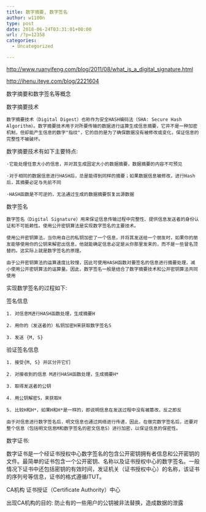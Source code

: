 ```yaml
---
title: 数字摘要, 数字签名
author: w1100n
type: post
date: 2018-06-24T03:31:01+00:00
url: /?p=12358
categories:
  - Uncategorized

---
```

http://www.ruanyifeng.com/blog/2011/08/what_is_a_digital_signature.html
  
http://ihenu.iteye.com/blog/2221604

数字摘要和数字签名等概念

数字摘要技术

    数字摘要技术（Digital Digest）也称作为安全HASH编码法（SHA: Secure Hash Algorithm）。数字摘要技术用于对所要传输的数据进行运算生成信息摘要，它并不是一种加密机制，但却能产生信息的数字"指纹"，它的目的是为了确保数据没有被修改或变化，保证信息的完整性不被破坏。
    

数字摘要技术有如下主要特点: 

    ·它能处理任意大小的信息，并对其生成固定大小的数据摘要，数据摘要的内容不可预见 
    
    ·对于相同的数据信息进行HASH后，总是能得到同样的摘要；如果数据信息被修改，进行Hash后，其摘要必定与先前不同 
    
    ·HASH函数是不可逆的，无法通过生成的数据摘要恢复出源数据
    

数字签名

    数字签名（Digital Signature）用来保证信息传输过程中完整性、提供信息发送者的身份认证和不可抵赖性。使用公开密钥算法是实现数字签名的主要技术。 
    
    使用公开密钥算法，当你用自己的私钥加密了一个信息，并将其发送给一个朋友时，如果你的朋友能够使用你的公钥来解密出信息，他就能确定信息必定是从你那里发来的，而不是一些冒名顶替的。这实际上就是数字签名的原理。 
    
    由于公开密钥算法的运算速度比较慢，因此可使用HASH函数对要签名的信息进行摘要处理，减小使用公开密钥算法的运算量。因此，数字签名一般是结合了数字摘要技术和公开密钥算法共同使用
    

实现数学签名的过程如下: 

签名信息

    1. 对信息M进行HASH函数处理，生成摘要H    
    
    2. 用你的（发送者的）私钥加密H来获取数字签名S    
    
    3. 发送 {M, S}  
    

验证签名信息

    1. 接受{M, S} 并区分开它们 
    
    2. 对接收到的信息 M进行HASH函数处理，生成摘要H*    
    
    3. 取得发送者的公钥    
    
    4. 用公钥解密S，来获取H 
    
    5. 比较H和H*，如果H和H*是一样的，即说明信息在发送过程中没有被篡改，反之即反 
    
    由于对信息进行数字签名后，明文信息也通过网络进行传递，因此，在做完数字签名后，还要对整个信息（包括明文信息M和数字签名的密文信息S）进行加密，以保证信息的保密性。
    

数字证书: 

数字证书是一个经证书授权中心数字签名的包含公开密钥拥有者信息和公开密钥的文件。最简单的证书包含一个公开密钥、名称以及证书授权中心的数字签名。一般情况下证书中还包括密钥的有效时间，发证机关（证书授权中心）的名称，该证书的序列号等信息，证书的格式遵循ITUT。

CA机构 证书授证（Certificate Authority）中心

出现CA机构的目的: 防止有的一些用户的公钥被非法替换，造成数据的泄露